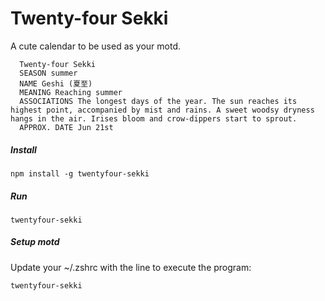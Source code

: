 # Twenty-four Sekki

A cute calendar to be used as your motd.

```
  Twenty-four Sekki
  SEASON summer
  NAME Geshi (夏至)
  MEANING Reaching summer
  ASSOCIATIONS The longest days of the year. The sun reaches its highest point, accompanied by mist and rains. A sweet woodsy dryness hangs in the air. Irises bloom and crow-dippers start to sprout.
  APPROX. DATE Jun 21st
```

##### Install

`npm install -g twentyfour-sekki`

##### Run

`twentyfour-sekki`

##### Setup motd

Update your ~/.zshrc with the line to execute the program:

`twentyfour-sekki`
